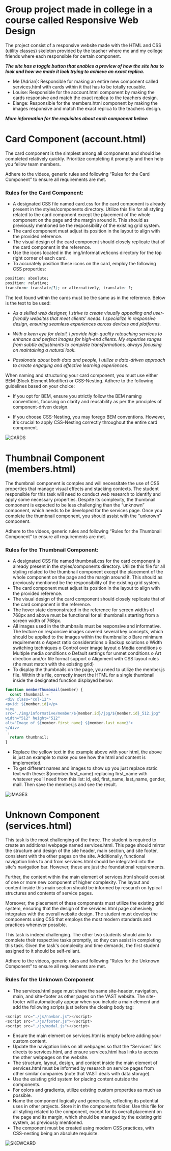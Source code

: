 # Group project made in college in a course called Responsive Web Design

The project consist of a responsive website made with the HTML and CSS (utility classes) skeleton provided by the teacher where me and my college friends where each responsible for certain component.

**_The site has a toggle button that enables a preview of how the site has to look and how we made it look trying to achieve an exact replica._**

- Me (Adrian): Responsible for making an entire new component called services.html with cards within it that has to be totally reusable.
- Louise: Responsible for the account.html component by making the cards responsive and match the exact replica to the teachers design.
- Elange: Responsible for the members.html component by making the images responsive and match the exact replica to the teachers design.

**_More information for the requisites about each component below:_**

# Card Component (account.html)

The card component is the simplest among all components and should be completed
relatively quickly. Prioritize completing it promptly and then help you fellow team
members.

Adhere to the videos, generic rules and following “Rules for the Card Component” to
ensure all requirements are met.

### Rules for the Card Component:

- A designated CSS file named card.css for the card component is already
  present in the styles/components directory. Utilize this file for all styling
  related to the card component except the placement of the whole component
  on the page and the margin around it. This should as previously mentioned be
  the responsibility of the existing grid system.
- The card component must adjust its position in the layout to align with the
  provided reference.
- The visual design of the card component should closely replicate that of the
  card component in the reference.
- Use the icons located in the img/informative/icons directory for the top right
  corner of each card.
- To accurately position these icons on the card, employ the following CSS
  properties:

```css
position: absolute;
position: relative;
transform: translate(?); or alternatively, translate: ?;
```

The text found within the cards must be the same as in the reference. Below is
the text to be used:

- _As a skilled web designer, I strive to create visually appealing and
  user-friendly websites that meet clients' needs. I specialize in
  responsive design, ensuring seamless experiences across devices and
  platforms._

- _With a keen eye for detail, I provide high-quality retouching services to
  enhance and perfect images for high-end clients. My expertise ranges
  from subtle adjustments to complete transformations, always focusing
  on maintaining a natural look._

- _Passionate about both data and people, I utilize a data-driven
  approach to create engaging and effective learning experiences._

When naming and structuring your card component, you must use either BEM
(Block Element Modifier) or CSS-Nesting. Adhere to the following guidelines
based on your choice:

- If you opt for BEM, ensure you strictly follow the BEM naming
  conventions, focusing on clarity and reusability as per the principles
  of component-driven design.</p>

- If you choose CSS-Nesting, you may forego BEM conventions. However,
  it's crucial to apply CSS-Nesting correctly throughout the entire card
  component.

![CARDS](img/github/account_html.PNG)

# Thumbnail Component (members.html)

The thumbnail component is complex and will necessitate the use of CSS properties
that manage visual effects and stacking contexts. The student responsible for this
task will need to conduct web research to identify and apply some necessary
properties. Despite its complexity, the thumbnail component is expected to be less
challenging than the “unknown” component, which needs to be developed for the
services page. Once you complete the thumbnail component, you should assist with
the “unknown” component.

Adhere to the videos, generic rules and following “Rules for the Thumbnail
Component” to ensure all requirements are met.

### Rules for the Thumbnail Component:

- A designated CSS file named thumbnail.css for the card component is already
  present in the styles/components directory. Utilize this file for all styling
  related to the thumbnail component except the placement of the whole
  component on the page and the margin around it. This should as previously
  mentioned be the responsibility of the existing grid system.
- The card component must adjust its position in the layout to align with the
  provided reference.
- The visual design of the card component should closely replicate that of the
  card component in the reference.
- The hover state demonstrated in the reference for screen widths of 768px and
  above must be functional for all thumbnails starting from a screen width of
  768px.
- All images used in the thumbnails must be responsive and informative. The
  lecture on responsive images covered several key concepts, which should be
  applied to the images within the thumbnails:
  o Bare minimum requirements
  o Aspect ratio considerations
  o Backup solutions
  o Width switching techniques
  o Control over image layout
  o Media conditions
  o Multiple media conditions
  o Default settings for unmet conditions
  o Art direction and/or file format support
  o Alignment with CSS layout rules (the must match with the existing grid)
- To display the thumbnails on the page, you need to utilize the member.js file.
  Within this file, correctly insert the HTML for a single thumbnail inside the
  designated function displayed below:

```javascript
function memberThumbnail(member) {
  const thumbnail = `
<div class="col-12">
<p>id: ${member.id}</p>
<img
src="./img/informative/member/${member.id}/jpg/${member.id}_512.jpg"
width="512" height="512"
alt="Image of ${member.first_name} ${member.last_name}">
</div>
`;
  return thumbnail;
}
```

- Replace the yellow text in the example above with your html, the
  above is just an example to make you see how the html and content is
  implemented.
- To get different names and images to show up you just replace static
  text with these: ${member.first_name} replacing first_name with
  whatever you’ll need from this list: id, eid, first_name, last_name,
  gender, mail. Then save the member.js and see the result.

![IMAGES](img/github/member_html.PNG)

# Unknown Component (services.html)

This task is the most challenging of the three. The student is required to create an
additional webpage named services.html. This page should mirror the structure and
design of the site header, main section, and site footer, consistent with the other
pages on the site. Additionally, functional navigation links to and from services.html
should be integrated into the site's navigation bar. However, these are just the
foundational requirements.

Further, the content within the main element of services.html should consist of one
or more new component of higher complexity. The layout and content inside this
main section should be informed by research on typical structures and contents of
service pages.

Moreover, the placement of these components must utilize the existing grid system,
ensuring that the design of the services.html page cohesively integrates with the
overall website design. The student must develop the components using CSS that
employs the most modern standards and practices whenever possible.

This task is indeed challenging. The other two students should aim to complete their
respective tasks promptly, so they can assist in completing this task. Given the task's
complexity and time demands, the first student assigned to it should be self-reliant.

Adhere to the videos, generic rules and following “Rules for the Unknown
Component” to ensure all requirements are met.

### Rules for the Unknown Component

- The services.html page must share the same site-header, navigation, main,
  and site-footer as other pages on the VAST website. The site-footer will
  automatically appear when you include a main element and add the following
  scripts just before the closing body tag:

```javascript
<script src="./js/navbar.js"></script>
<script src="./js/footer.js"></script>
<script src="./js/modal.js"></script>
```

- Ensure the main element on services.html is empty before adding your
  custom content.
- Update the navigation links on all webpages so that the “Services” link directs
  to services.html, and ensure services.html has links to access the other
  webpages on the website.
- The structure, layout, design, and content inside the main element of
  services.html must be informed by research on service pages from other
  similar companies (note that VAST deals with data storage).
- Use the existing grid system for placing content outside the components.
- For colors and gradients, utilize existing custom properties as much as
  possible.
- Name the component logically and generically, reflecting its potential uses in
  other projects. Store it in the components folder. Use this file for all styling
  related to the component, except for its overall placement on the page and its
  margin, which should be managed by the existing grid system, as previously
  mentioned.
- The component must be created using modern CSS practices, with CSS-nesting
  being an absolute requisite.

![SKEWCARD](img/github/services_html.PNG)

